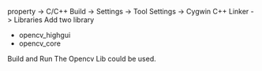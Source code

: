 property -> C/C++ Build -> Settings -> Tool Settings -> Cygwin C++ Linker -> Libraries
Add two library 
* opencv_highgui
* opencv_core

Build and Run 
The Opencv Lib could be used.